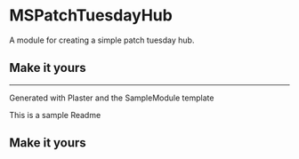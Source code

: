 # MSPatchTuesdayHub

A module for creating a simple patch tuesday hub.

## Make it yours

---
Generated with Plaster and the SampleModule template


This is a sample Readme

## Make it yours
